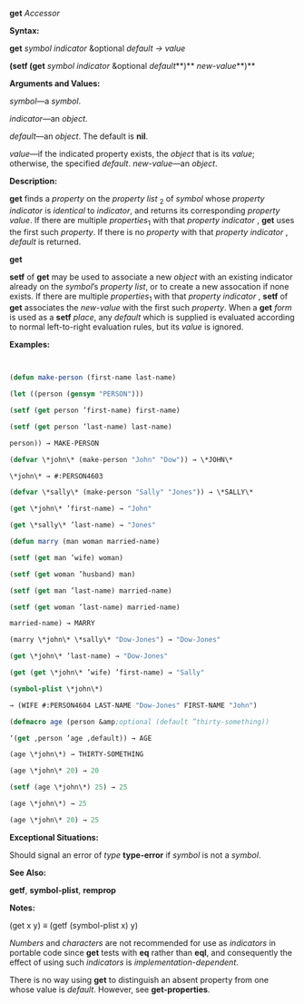 **get** *Accessor* 



**Syntax:** 



**get** *symbol indicator* &amp;optional *default → value* 



**(setf (get** *symbol indicator* &amp;optional *default***)** *new-value***)** 



**Arguments and Values:** 



*symbol*—a *symbol*. 



*indicator*—an *object*. 



*default*—an *object*. The default is **nil**. 



*value*—if the indicated property exists, the *object* that is its *value*; otherwise, the specified *default*. *new-value*—an *object*. 



**Description:** 



**get** finds a *property* on the *property list* <sub>2</sub> of *symbol* whose *property indicator* is *identical* to *indicator*, and returns its corresponding *property value*. If there are multiple *properties*<sub>1</sub> with that *property indicator* , **get** uses the first such *property*. If there is no *property* with that *property indicator* , *default* is returned. 







 



 



**get** 



**setf** of **get** may be used to associate a new *object* with an existing indicator already on the *symbol*’s *property list*, or to create a new assocation if none exists. If there are multiple *properties*<sub>1</sub> with that *property indicator* , **setf** of **get** associates the *new-value* with the first such *property*. When a **get** *form* is used as a **setf** *place*, any *default* which is supplied is evaluated according to normal left-to-right evaluation rules, but its *value* is ignored. 



**Examples:**
```lisp
 

(defun make-person (first-name last-name) 

(let ((person (gensym "PERSON"))) 

(setf (get person ’first-name) first-name) 

(setf (get person ’last-name) last-name) 

person)) → MAKE-PERSON 

(defvar \*john\* (make-person "John" "Dow")) → \*JOHN\* 

\*john\* → #:PERSON4603 

(defvar \*sally\* (make-person "Sally" "Jones")) → \*SALLY\* 

(get \*john\* ’first-name) → "John" 

(get \*sally\* ’last-name) → "Jones" 

(defun marry (man woman married-name) 

(setf (get man ’wife) woman) 

(setf (get woman ’husband) man) 

(setf (get man ’last-name) married-name) 

(setf (get woman ’last-name) married-name) 

married-name) → MARRY 

(marry \*john\* \*sally\* "Dow-Jones") → "Dow-Jones" 

(get \*john\* ’last-name) → "Dow-Jones" 

(get (get \*john\* ’wife) ’first-name) → "Sally" 

(symbol-plist \*john\*) 

→ (WIFE #:PERSON4604 LAST-NAME "Dow-Jones" FIRST-NAME "John") 

(defmacro age (person &amp;optional (default ”thirty-something)) 

‘(get ,person ’age ,default)) → AGE 

(age \*john\*) → THIRTY-SOMETHING 

(age \*john\* 20) → 20 

(setf (age \*john\*) 25) → 25 

(age \*john\*) → 25 

(age \*john\* 20) → 25 


```
**Exceptional Situations:** 



Should signal an error of *type* **type-error** if *symbol* is not a *symbol*. 



**See Also:** 



**getf**, **symbol-plist**, **remprop** 



**Notes:** 



(get x y) *≡* (getf (symbol-plist x) y) 







 



 



*Numbers* and *characters* are not recommended for use as *indicators* in portable code since **get** tests with **eq** rather than **eql**, and consequently the effect of using such *indicators* is *implementation-dependent*. 



There is no way using **get** to distinguish an absent property from one whose value is *default*. However, see **get-properties**. 



